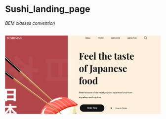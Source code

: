 # Sushi_landing_page

###### BEM classes convention

![Demo](https://github.com/Landing-Pages-Irina/Sushi_landing_page/blob/main/demo_img.png)
